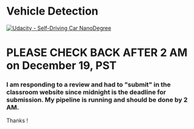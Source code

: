 # Vehicle Detection
[![Udacity - Self-Driving Car NanoDegree](https://s3.amazonaws.com/udacity-sdc/github/shield-carnd.svg)](http://www.udacity.com/drive)


# PLEASE CHECK BACK AFTER 2 AM on December 19, PST

### I am responding to a review and had to "submit" in the classroom website since midnight is the deadline for submission. My pipeline is running and should be done by 2 AM.

Thanks !

